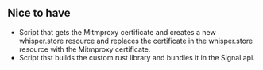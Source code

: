 ## Nice to have

- Script that gets the Mitmproxy certificate and creates a new whisper.store resource and replaces the certificate in the whisper.store resource with the Mitmproxy certificate.
- Script thst builds the custom rust library and bundles it in the Signal api.

